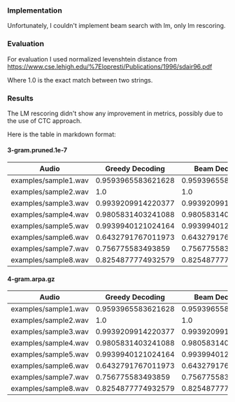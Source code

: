 ### Implementation

Unfortunately, I couldn't implement beam search with lm, only lm rescoring. 

### Evaluation

For evaluation I used normalized levenshtein distance from https://www.cse.lehigh.edu/%7Elopresti/Publications/1996/sdair96.pdf

Where 1.0 is the exact match between two strings.

### Results

The LM rescoring didn't show any improvement in metrics, possibly due to the use of CTC approach.

Here is the table in markdown format:

#### 3-gram.pruned.1e-7
| Audio             | Greedy Decoding | Beam Decoding   | Beam_LM_Rescore |
|-------------------|-----------------|-----------------|-----------------|
| examples/sample1.wav | 0.9593965583621628 | 0.9593965583621628 | 0.9593965583621628 |
| examples/sample2.wav | 1.0             | 1.0             | 1.0             |
| examples/sample3.wav | 0.9939209914220377 | 0.9939209914220377 | 0.9939209914220377 |
| examples/sample4.wav | 0.9805831403241088 | 0.9805831403241088 | 0.9805831403241088 |
| examples/sample5.wav | 0.9939940121024164 | 0.9939940121024164 | 0.9939940121024164 |
| examples/sample6.wav | 0.6432791767011973 | 0.6432791767011973 | 0.6432791767011973 |
| examples/sample7.wav | 0.756775583493859  | 0.756775583493859  | 0.756775583493859  |
| examples/sample8.wav | 0.8254877774932579 | 0.8254877774932579 | 0.8254877774932579 |

#### 4-gram.arpa.gz
| Audio             | Greedy Decoding | Beam Decoding   | Beam_LM_Rescore |
|-------------------|-----------------|-----------------|-----------------|
| examples/sample1.wav | 0.9593965583621628 | 0.9593965583621628 | 0.9593965583621628 |
| examples/sample2.wav | 1.0             | 1.0             | 1.0             |
| examples/sample3.wav | 0.9939209914220377 | 0.9939209914220377 | 0.9939209914220377 |
| examples/sample4.wav | 0.9805831403241088 | 0.9805831403241088 | 0.9805831403241088 |
| examples/sample5.wav | 0.9939940121024164 | 0.9939940121024164 | 0.9939940121024164 |
| examples/sample6.wav | 0.6432791767011973 | 0.6432791767011973 | 0.6432791767011973 |
| examples/sample7.wav | 0.756775583493859  | 0.756775583493859  | 0.756775583493859  |
| examples/sample8.wav | 0.8254877774932579 | 0.8254877774932579 | 0.8254877774932579 |
